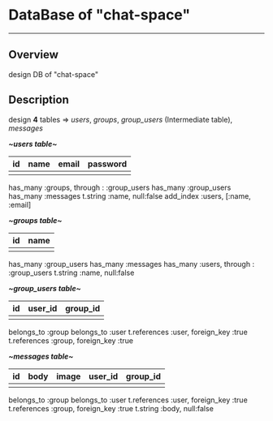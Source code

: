 # **DataBase of "chat-space"**
---------------

## **Overview**
design DB of "chat-space"

## **Description**
design **4** tables =>
*users*, *groups*, *group_users* (Intermediate table), *messages*

***~users table~***

|  id  |  name  |  email  |  password  |
|:----:|:------:|:-------:|:----------:|
|      |        |         |            |

has_many :groups, through : :group_users
has_many :group_users
has_many :messages
t.string :name, null:false
add_index :users, [:name, :email]

***~groups table~***

|  id  |  name  |
|:----:|:------:|
|      |        |

has_many :group_users
has_many :messages
has_many :users, through : :group_users
t.string :name, null:false



***~group_users table~***

|  id  |  user_id  |  group_id  |
|:----:|:---------:|:----------:|
|      |           |            |

belongs_to :group
belongs_to :user
t.references :user, foreign_key :true
t.references :group, foreign_key :true


***~messages table~***

|  id  |  body  |  image  |  user_id  |  group_id  |
|:----:|:------:|:-------:|:---------:|:----------:|
|      |        |         |           |            |

belongs_to :group
belongs_to :user
t.references :user, foreign_key :true
t.references :group, foreign_key :true
t.string :body, null:false
